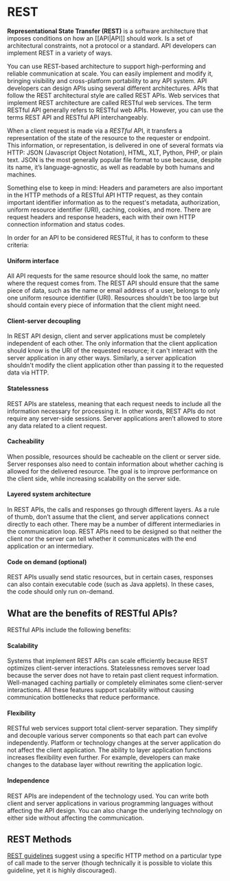 # REST

**Representational State Transfer (REST)** is a software architecture that imposes conditions on how an [[API|API]] should work. Is a set of architectural constraints, not a protocol or a standard. API developers can implement REST in a variety of ways.

You can use REST-based architecture to support high-performing and reliable communication at scale. You can easily implement and modify it, bringing visibility and cross-platform portability to any API system.
API developers can design APIs using several different architectures. APIs that follow the REST architectural style are called REST APIs. Web services that implement REST architecture are called RESTful web services. The term RESTful API generally refers to RESTful web APIs. However, you can use the terms REST API and RESTful API interchangeably.

When a client request is made via a *RESTful* API, it transfers a representation of the state of the resource to the requester or endpoint. This information, or representation, is delivered in one of several formats via HTTP: JSON (Javascript Object Notation), HTML, XLT, Python, PHP, or plain text. JSON is the most generally popular file format to use because, despite its name, it’s language-agnostic, as well as readable by both humans and machines. 

Something else to keep in mind: Headers and parameters are also important in the HTTP methods of a RESTful API HTTP request, as they contain important identifier information as to the request's metadata, authorization, uniform resource identifier (URI), caching, cookies, and more. There are request headers and response headers, each with their own HTTP connection information and status codes.

In order for an API to be considered RESTful, it has to conform to these criteria:

#### Uniform interface
All API requests for the same resource should look the same, no matter where the request comes from. The REST API should ensure that the same piece of data, such as the name or email address of a user, belongs to only one uniform resource identifier (URI). Resources shouldn’t be too large but should contain every piece of information that the client might need. 

#### Client-server decoupling
In REST API design, client and server applications must be completely independent of each other. The only information that the client application should know is the URI of the requested resource; it can't interact with the server application in any other ways. Similarly, a server application shouldn't modify the client application other than passing it to the requested data via HTTP.

#### Statelessness
REST APIs are stateless, meaning that each request needs to include all the information necessary for processing it. In other words, REST APIs do not require any server-side sessions. Server applications aren’t allowed to store any data related to a client request.

#### Cacheability
When possible, resources should be cacheable on the client or server side. Server responses also need to contain information about whether caching is allowed for the delivered resource. The goal is to improve performance on the client side, while increasing scalability on the server side.

#### Layered system architecture
In REST APIs, the calls and responses go through different layers. As a rule of thumb, don’t assume that the client, and server applications connect directly to each other. There may be a number of different intermediaries in the communication loop. REST APIs need to be designed so that neither the client nor the server can tell whether it communicates with the end application or an intermediary.

#### Code on demand (optional)
REST APIs usually send static resources, but in certain cases, responses can also contain executable code (such as Java applets). In these cases, the code should only run on-demand.


## What are the benefits of RESTful APIs?

RESTful APIs include the following benefits:

#### Scalability
Systems that implement REST APIs can scale efficiently because REST optimizes client-server interactions. Statelessness removes server load because the server does not have to retain past client request information. Well-managed caching partially or completely eliminates some client-server interactions. All these features support scalability without causing communication bottlenecks that reduce performance.

#### Flexibility
RESTful web services support total client-server separation. They simplify and decouple various server components so that each part can evolve independently. Platform or technology changes at the server application do not affect the client application. The ability to layer application functions increases flexibility even further. For example, developers can make changes to the database layer without rewriting the application logic.

#### Independence
REST APIs are independent of the technology used. You can write both client and server applications in various programming languages without affecting the API design. You can also change the underlying technology on either side without affecting the communication.


## **REST Methods**

[REST guidelines](https://restfulapi.net/rest-architectural-constraints/) suggest using a specific HTTP method on a particular type of call made to the server (though technically it is possible to violate this guideline, yet it is highly discouraged).